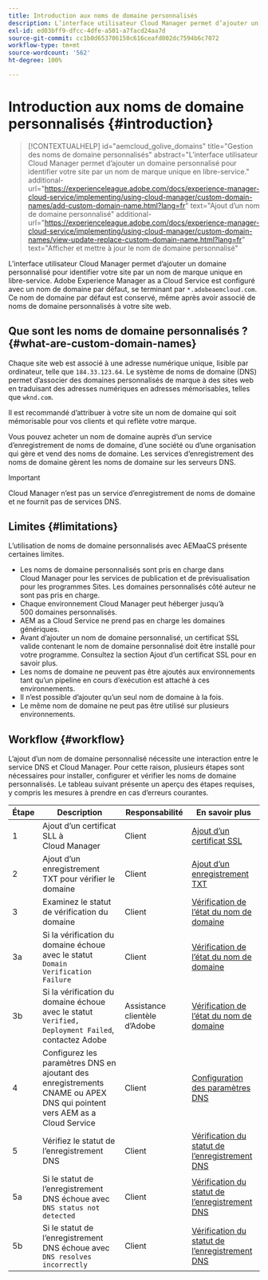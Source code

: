 ```yaml
---
title: Introduction aux noms de domaine personnalisés
description: L’interface utilisateur Cloud Manager permet d’ajouter un domaine personnalisé pour identifier votre site par un nom de marque unique en libre-service.
exl-id: ed03bff9-dfcc-4dfe-a501-a7facd24aa7d
source-git-commit: cc1b0d653706150c616ceafd002dc7594b6c7072
workflow-type: tm+mt
source-wordcount: '562'
ht-degree: 100%

---
```



# Introduction aux noms de domaine personnalisés {#introduction}

>[!CONTEXTUALHELP]
>id="aemcloud_golive_domains"
>title="Gestion des noms de domaine personnalisés"
>abstract="L’interface utilisateur Cloud Manager permet d’ajouter un domaine personnalisé pour identifier votre site par un nom de marque unique en libre-service."
>additional-url="https://experienceleague.adobe.com/docs/experience-manager-cloud-service/implementing/using-cloud-manager/custom-domain-names/add-custom-domain-name.html?lang=fr" text="Ajout d’un nom de domaine personnalisé"
>additional-url="https://experienceleague.adobe.com/docs/experience-manager-cloud-service/implementing/using-cloud-manager/custom-domain-names/view-update-replace-custom-domain-name.html?lang=fr" text="Afficher et mettre à jour le nom de domaine personnalisé"

L’interface utilisateur Cloud Manager permet d’ajouter un domaine personnalisé pour identifier votre site par un nom de marque unique en libre-service. Adobe Experience Manager as a Cloud Service est configuré avec un nom de domaine par défaut, se terminant par `*.adobeaemcloud.com`. Ce nom de domaine par défaut est conservé, même après avoir associé de noms de domaine personnalisés à votre site web.

## Que sont les noms de domaine personnalisés ? {#what-are-custom-domain-names}

Chaque site web est associé à une adresse numérique unique, lisible par ordinateur, telle que `184.33.123.64`. Le système de noms de domaine (DNS) permet d’associer des domaines personnalisés de marque à des sites web en traduisant des adresses numériques en adresses mémorisables, telles que `wknd.com`.

Il est recommandé d’attribuer à votre site un nom de domaine qui soit mémorisable pour vos clients et qui reflète votre marque.

Vous pouvez acheter un nom de domaine auprès d’un service d’enregistrement de noms de domaine, d’une société ou d’une organisation qui gère et vend des noms de domaine. Les services d’enregistrement des noms de domaine gèrent les noms de domaine sur les serveurs DNS.

>[!IMPORTANT]
>
>Cloud Manager n’est pas un service d’enregistrement de noms de domaine et ne fournit pas de services DNS.

## Limites {#limitations}

L’utilisation de noms de domaine personnalisés avec AEMaaCS présente certaines limites.

* Les noms de domaine personnalisés sont pris en charge dans Cloud Manager pour les services de publication et de prévisualisation pour les programmes Sites. Les domaines personnalisés côté auteur ne sont pas pris en charge.
* Chaque environnement Cloud Manager peut héberger jusqu’à 500 domaines personnalisés.
* AEM as a Cloud Service ne prend pas en charge les domaines génériques.
* Avant d’ajouter un nom de domaine personnalisé, un certificat SSL valide contenant le nom de domaine personnalisé doit être installé pour votre programme. Consultez la section Ajout d’un certificat SSL pour en savoir plus.
* Les noms de domaine ne peuvent pas être ajoutés aux environnements tant qu’un pipeline en cours d’exécution est attaché à ces environnements.
* Il n’est possible d’ajouter qu’un seul nom de domaine à la fois.
* Le même nom de domaine ne peut pas être utilisé sur plusieurs environnements.

## Workflow {#workflow}

L’ajout d’un nom de domaine personnalisé nécessite une interaction entre le service DNS et Cloud Manager. Pour cette raison, plusieurs étapes sont nécessaires pour installer, configurer et vérifier les noms de domaine personnalisés. Le tableau suivant présente un aperçu des étapes requises, y compris les mesures à prendre en cas d’erreurs courantes.

| Étape | Description | Responsabilité | En savoir plus |
|--- |--- |--- |---|
| 1 | Ajout d’un certificat SLL à Cloud Manager | Client | [Ajout d’un certificat SSL](/help/implementing/cloud-manager/managing-ssl-certifications/add-ssl-certificate.md) |
| 2 | Ajout d’un enregistrement TXT pour vérifier le domaine | Client | [Ajout d’un enregistrement TXT](/help/implementing/cloud-manager/custom-domain-names/add-text-record.md) |
| 3 | Examinez le statut de vérification du domaine | Client | [Vérification de l’état du nom de domaine](/help/implementing/cloud-manager/custom-domain-names/check-domain-name-status.md) |
| 3a | Si la vérification du domaine échoue avec le statut `Domain Verification Failure` | Client | [Vérification de l’état du nom de domaine](/help/implementing/cloud-manager/custom-domain-names/check-domain-name-status.md) |
| 3b | Si la vérification du domaine échoue avec le statut `Verified, Deployment Failed`, contactez Adobe | Assistance clientèle d’Adobe | [Vérification de l’état du nom de domaine](/help/implementing/cloud-manager/custom-domain-names/check-domain-name-status.md) |
| 4 | Configurez les paramètres DNS en ajoutant des enregistrements CNAME ou APEX DNS qui pointent vers AEM as a Cloud Service | Client | [Configuration des paramètres DNS](/help/implementing/cloud-manager/custom-domain-names/configure-dns-settings.md) |
| 5 | Vérifiez le statut de l’enregistrement DNS | Client | [Vérification du statut de l’enregistrement DNS](/help/implementing/cloud-manager/custom-domain-names/check-dns-record-status.md) |
| 5a | Si le statut de l’enregistrement DNS échoue avec `DNS status not detected` | Client | [Vérification du statut de l’enregistrement DNS](/help/implementing/cloud-manager/custom-domain-names/check-dns-record-status.md) |
| 5b | Si le statut de l’enregistrement DNS échoue avec `DNS resolves incorrectly` | Client | [Vérification du statut de l’enregistrement DNS](/help/implementing/cloud-manager/custom-domain-names/check-dns-record-status.md) |
